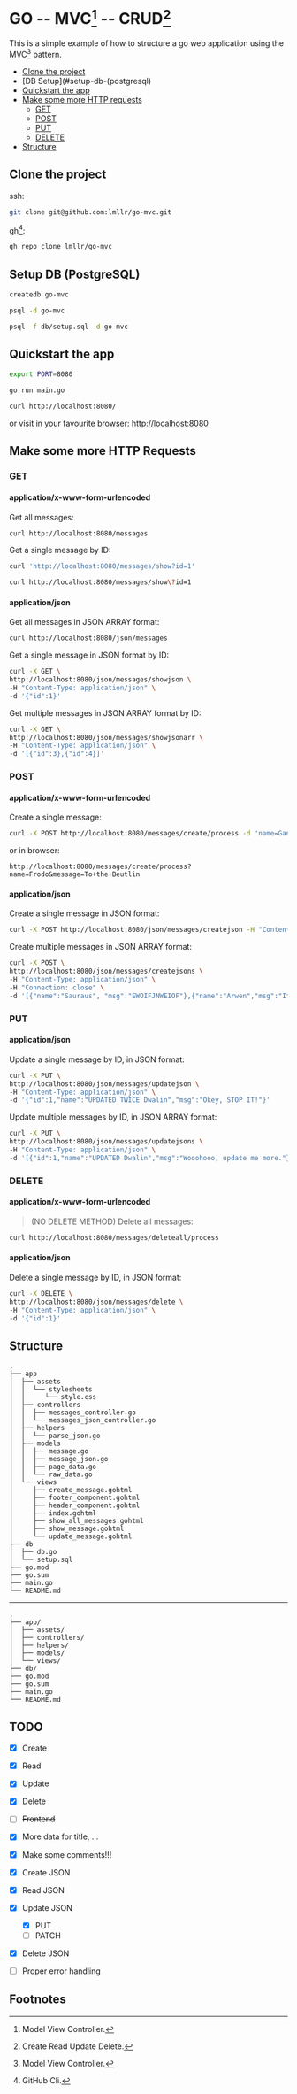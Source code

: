 # GO -- MVC[^1] -- CRUD[^2]
This is a simple example of how to structure a go web application using the MVC[^1] pattern.

* [Clone the project](#clone-the-project)
* [DB Setup](#setup-db-(postgresql)
* [Quickstart the app](#quickstart-the-app)
* [Make some more HTTP requests](#make-some-more-http-requests)
  * [GET](#get)
  * [POST](#post)
  * [PUT](#put)
  * [DELETE](#delete)
* [Structure](#structure)

## Clone the project
ssh:
```zsh
git clone git@github.com:lmllr/go-mvc.git
```
gh[^3]:
```zsh
gh repo clone lmllr/go-mvc
```

## Setup DB (PostgreSQL)
```zsh
createdb go-mvc
```

```zsh
psql -d go-mvc
```

```zsh
psql -f db/setup.sql -d go-mvc
```

## Quickstart the app
```zsh
export PORT=8080
```

```zsh
go run main.go
```

```zsh
curl http://localhost:8080/
```

or visit in your favourite browser: [http://localhost:8080](http://localhost:8080)

## Make some more HTTP Requests
### GET
#### application/x-www-form-urlencoded
Get all messages:  
```zsh
curl http://localhost:8080/messages
```

Get a single message by ID:  
```zsh
curl 'http://localhost:8080/messages/show?id=1'
```

```zsh
curl http://localhost:8080/messages/show\?id=1
```

#### application/json
Get all messages in JSON ARRAY format:  
```zsh
curl http://localhost:8080/json/messages
```

Get a single message in JSON format by ID:  
```zsh
curl -X GET \
http://localhost:8080/json/messages/showjson \
-H "Content-Type: application/json" \
-d '{"id":1}'
```

Get multiple messages in JSON ARRAY format by ID:  
```zsh
curl -X GET \
http://localhost:8080/json/messages/showjsonarr \
-H "Content-Type: application/json" \
-d '[{"id":3},{"id":4}]'
```

### POST
#### application/x-www-form-urlencoded
Create a single message:  
```zsh
curl -X POST http://localhost:8080/messages/create/process -d 'name=Gandalf&message=Hello, thy little dwarfs!'
```

or in browser:  
```
http://localhost:8080/messages/create/process?name=Frodo&message=To+the+Beutlin
```

#### application/json
Create a single message in JSON format:  
```zsh
curl -X POST http://localhost:8080/json/messages/createjson -H "Content-Type: application/json" -d '{"name":"Aragorn", "msg":"Boop.Beep."}' 
```

Create multiple messages in JSON ARRAY format:  
```zsh
curl -X POST \
http://localhost:8080/json/messages/createjsons \
-H "Content-Type: application/json" \
-H "Connection: close" \
-d '[{"name":"Sauraus", "msg":"EWOIFJNWEIOF"},{"name":"Arwen","msg":"If you want him, come and claim him!"}]'
```

### PUT
#### application/json
Update a single message by ID, in JSON format:  
```zsh
curl -X PUT \
http://localhost:8080/json/messages/updatejson \
-H "Content-Type: application/json" \
-d '{"id":1,"name":"UPDATED TWICE Dwalin","msg":"Okey, STOP IT!"}'
```

Update multiple messages by ID, in JSON ARRAY format:  
```zsh
curl -X PUT \
http://localhost:8080/json/messages/updatejsons \
-H "Content-Type: application/json" \
-d '[{"id":1,"name":"UPDATED Dwalin","msg":"Wooohooo, update me more."},{"id":2,"name":"UPDATED Balin","msg":"grmph..."}]'
```

### DELETE
#### application/x-www-form-urlencoded
>(NO DELETE METHOD)
Delete all messages:  
```zsh
curl http://localhost:8080/messages/deleteall/process
```
#### application/json
Delete a single message by ID, in JSON format:  
```zsh
curl -X DELETE \
http://localhost:8080/json/messages/delete \
-H "Content-Type: application/json" \
-d '{"id":1}'
```

## Structure
```
.
├── app
│  ├── assets
│  │  └── stylesheets
│  │     └── style.css
│  ├── controllers
│  │  ├── messages_controller.go
│  │  └── messages_json_controller.go
│  ├── helpers
│  │  └── parse_json.go
│  ├── models
│  │  ├── message.go
│  │  ├── message_json.go
│  │  ├── page_data.go
│  │  └── raw_data.go
│  └── views
│     ├── create_message.gohtml
│     ├── footer_component.gohtml
│     ├── header_component.gohtml
│     ├── index.gohtml
│     ├── show_all_messages.gohtml
│     ├── show_message.gohtml
│     └── update_message.gohtml
├── db
│  ├── db.go
│  └── setup.sql
├── go.mod
├── go.sum
├── main.go
└── README.md
```

---

```
.
├── app/
│  ├── assets/
│  ├── controllers/
│  ├── helpers/
│  ├── models/
│  └── views/
├── db/
├── go.mod
├── go.sum
├── main.go
└── README.md
```

## TODO
- [X] Create
- [X] Read
- [X] Update
- [X] Delete
- [ ] ~~Frontend~~
- [X] More data for title, ...
- [X] Make some comments!!!

- [X] Create JSON
- [X] Read JSON
- [X] Update JSON
  - [X] PUT
  - [ ] PATCH
- [X] Delete JSON

- [ ] Proper error handling

## Footnotes
[^1]: Model View Controller.
[^2]: Create Read Update Delete.
[^3]: GitHub Cli.
